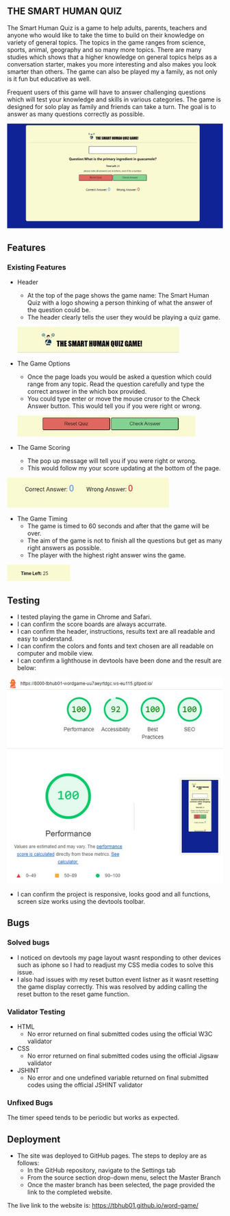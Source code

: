 ## THE SMART HUMAN QUIZ

The Smart Human Quiz is a game to help adults, parents, teachers and anyone who would like to take the time to build on their knowledge on variety of general topics. The topics in the game ranges from science, sports, animal, geography and so many more topics. There are many studies which shows that a higher knowledge on general topics helps as a conversation starter, makes you more interesting and also makes you look smarter than others. The game can also be played my a family, as not only is it fun but educative as well. 

Frequent users of this game will have to answer challenging questions which will test your knowledge and skills in various categories. The game is designed for solo play as family and friends can take a turn. The goal is to answer as many questions correctly as possible.

![The Smart Human Quix](Capture.JPG)

## Features

### Existing Features

- Header
   - At the top of the page shows the game name: The Smart Human Quiz with a logo showing a person thinking of what the answer of the question could be.
   - The header clearly tells the user they would be playing a quiz game.

  ![The Smart Human Quiz](Header.JPG)

- The Game Options
   - Once the page loads you would be asked a question which could range from any topic. Read the question carefully and type the correct answer in the which box provided.
   - You could type enter or move the mouse crusor to the Check Answer button. This would tell you if you were right or wrong.

  ![The Smart Human Quiz](button.JPG)
     

 - The Game Scoring 
   - The pop up message will tell you if you were right or wrong.
   - This would follow my your score updating at the bottom of the page.

  ![The Smart Human Quiz](score.JPG)

 - The Game Timing
   - The game is timed to 60 seconds and after that the game will be over.
   - The aim of the game is not to finish all the questions but get as many right answers as possible.
   - The player with the highest right answer wins the game.      
  
  ![The Smart Human Quiz](time.JPG)


  ## Testing
   - I tested playing the game in Chrome and Safari.
   - I can confirm the score boards are always accurrate.
   - I can confirm the header, instructions, results text are all readable and easy to understand.
   - I can confirm the colors and fonts and text chosen are all readable on computer and mobile view.
   - I can confirm a lighthouse in devtools have been done and the result are below:

   ![The Smart Human Quiz](lighthouse.JPG)
     
   - I can confirm the project is responsive, looks good and all functions, screen size works using the devtools toolbar.

   ## Bugs

   ### Solved bugs

   - I noticed on devtools my page layout wasnt responding to other devices such as iphone so I had to readjust my CSS media codes to solve this issue.
   - I also had issues with my reset button event listner as it wasnt resetting the game display correctly. This was resolved by adding calling the reset button to the reset game function.

   ### Validator Testing 
   - HTML
      - No error returned on final submitted codes using the official W3C validator
   - CSS
      - No error returned on final submitted codes using the official Jigsaw validator
   - JSHINT
      - No error and one undefined variable returned on final submitted codes using the official JSHINT validator

   ### Unfixed Bugs
   The timer speed tends to be periodic but works as expected.

   ## Deployment
   - The site was deployed to GitHub pages. The steps to deploy are as follows:
      - In the GitHub repository, navigate to the Settings tab
      -  From the source section drop-down menu, select the Master Branch
      -  Once the master branch has been selected, the page provided the link to the completed website.

   The live link to the website is:  https://tbhub01.github.io/word-game/
  

  
 
      


 

